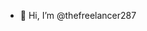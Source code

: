 - 👋 Hi, I’m @thefreelancer287

<!---
thefreelancer287/thefreelancer287 is a ✨ special ✨ repository because its `README.md` (this file) appears on your GitHub profile.
You can click the Preview link to take a look at your changes.
--->
